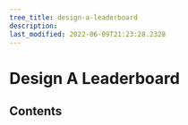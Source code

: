 ```yaml
---
tree_title: design-a-leaderboard
description: 
last_modified: 2022-06-09T21:23:28.2328
---
```


# Design A Leaderboard

## Contents
